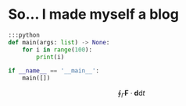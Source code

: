 # So... I made myself a blog

```python
:::python
def main(args: list) -> None:
    for i in range(100):
        print(i)

if __name__ == '__main__':
    main([])
```

$$\oint_{\Gamma} \mathbf F \cdot \mathbf d \mathrm{d}t$$